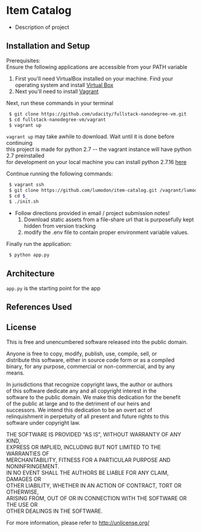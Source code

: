 # Item Catalog

* Description of project

## Installation and Setup

Prerequisites:  
Ensure the following applications are accessible from your PATH variable  
1. First you'll need VirtualBox installed on your machine. Find your operating system and install [Virtual Box](https://www.virtualbox.org/wiki/Downloads)
2. Next you'll need to install [Vagrant](https://www.vagrantup.com/downloads.html)

Next, run these commands in your terminal  

```sh
 $ git clone https://github.com/udacity/fullstack-nanodegree-vm.git
 $ cd fullstack-nanodegree-vm/vagrant
 $ vagrant up
```

`vagrant up` may take awhile to download. Wait until it is done before continuing  
this project is made for python 2.7 -- the vagrant instance will have python 2.7 preinstalled  
for development on your local machine you can install python 2.7.16 [here](https://www.python.org/downloads/release/python-2716/)  
  
Continue running the following commands:  
  
```sh
 $ vagrant ssh
 $ git clone https://github.com/lumodon/item-catalog.git /vagrant/lumodon-catalog
 $ cd $_
 $ ./init.sh
```

* Follow directions provided in email / project submission notes!  
    1. Download static assets from a file-share url that is purposefully kept hidden from version tracking  
    2. modify the .env file to contain proper environment variable values.  

Finally run the application:  
  
```sh
 $ python app.py
```
## Architecture

`app.py` is the starting point for the app  

## References Used

## License

This is free and unencumbered software released into the public domain.  
  
Anyone is free to copy, modify, publish, use, compile, sell, or  
distribute this software, either in source code form or as a compiled  
binary, for any purpose, commercial or non-commercial, and by any  
means.  
  
In jurisdictions that recognize copyright laws, the author or authors  
of this software dedicate any and all copyright interest in the  
software to the public domain. We make this dedication for the benefit  
of the public at large and to the detriment of our heirs and  
successors. We intend this dedication to be an overt act of  
relinquishment in perpetuity of all present and future rights to this  
software under copyright law.  
  
THE SOFTWARE IS PROVIDED "AS IS", WITHOUT WARRANTY OF ANY KIND,  
EXPRESS OR IMPLIED, INCLUDING BUT NOT LIMITED TO THE WARRANTIES OF  
MERCHANTABILITY, FITNESS FOR A PARTICULAR PURPOSE AND NONINFRINGEMENT.  
IN NO EVENT SHALL THE AUTHORS BE LIABLE FOR ANY CLAIM, DAMAGES OR  
OTHER LIABILITY, WHETHER IN AN ACTION OF CONTRACT, TORT OR OTHERWISE,  
ARISING FROM, OUT OF OR IN CONNECTION WITH THE SOFTWARE OR THE USE OR  
OTHER DEALINGS IN THE SOFTWARE.  
  
For more information, please refer to <http://unlicense.org/>  
